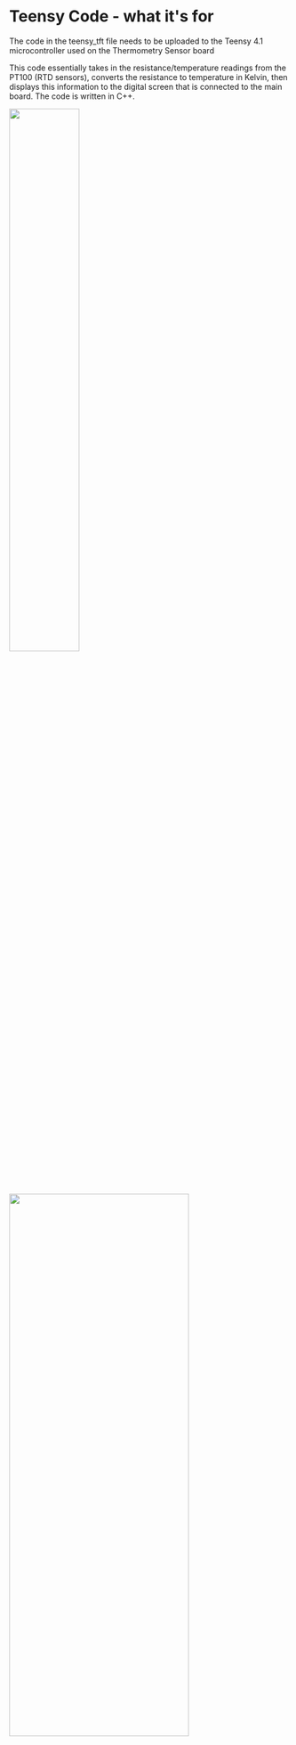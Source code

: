 # Teensy Code - what it's for



The code in the teensy_tft file needs to be uploaded to the Teensy 4.1 microcontroller used on the Thermometry Sensor board

This code essentially takes in the resistance/temperature readings from the PT100 (RTD sensors), converts the resistance to temperature in Kelvin, then displays this information to the digital screen that is connected to the main board.
The code is written in C++.


<img src = "https://user-images.githubusercontent.com/108306069/186031393-ab272727-d524-465a-8bb0-4282cfe1d6a7.png" width=50% height=50% />
<img src="https://user-images.githubusercontent.com/108306069/186031592-809fb829-91d5-4f96-82c8-fb6fc05c4156.png" width=80% height=50% />


Programs used for uploading teensy code to the microcontroller can be found [here](https://www.pjrc.com/teensy/loader_mac.html).

This link will take you to the following page:

<img src ="https://user-images.githubusercontent.com/108306069/186031658-57f1bef5-96a6-42bf-a0ae-659622360989.png" width=90% height=50% />


Download the two Teensy Loader links (boxed in red) and install the packages - One is the Teensyduino application and a second loader just called Teensy:

<img src="https://user-images.githubusercontent.com/108306069/186031696-5f7bca8f-2793-48db-b046-78d3197082d3.png" width=50% height=50% />

"Teensy" is the left application, "Teensyduino" is the right.

The website will instruct you on how to download these apps.

### ***Note  #1*** 

The Teensy app (left side of above image) does not directly get downloaded into your applications folder.
I'd recommend dragging and placing it there so you don't have to go searching for it.



The teensy_tft file in this repository will be opened through the Teensyduino application. 
When uploading the teensy_tft file, make sure that you are uploading a ***.zip*** file and not a folder.
When the files here are downloaded from this repository, they will already be in a .zip format.
Upload the teensy code exactly how it is downloaded.

### ***Note #2***

You will also need to change the I.P. and MAC address in the code itself according to your own system/server. Currently, there are three separate I.P.s and MAC addresses commented out in lines $35 - 49$. In the nEXO system, we built three thermometry sensors, each needed its own I.P. and MAC address.

The IP address will be dependent on your local network.

<img src="https://user-images.githubusercontent.com/108306069/186333172-af2e3c01-8c9d-4f26-8e27-bac763e66ec8.png" width="60%" />
